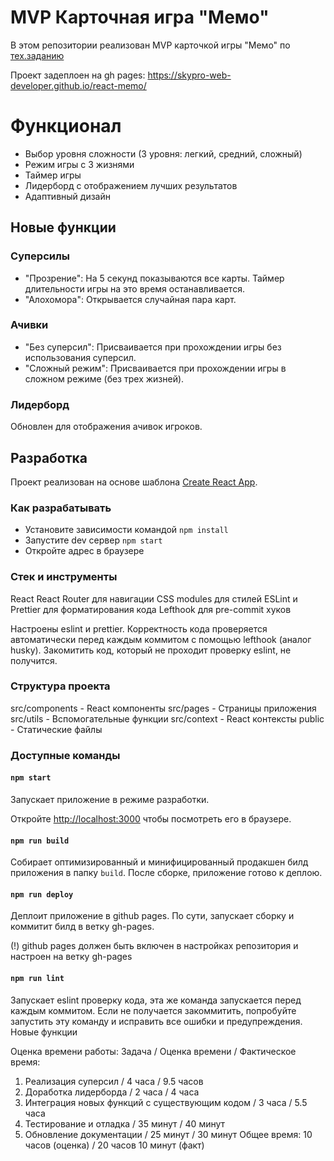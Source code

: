 # MVP Карточная игра "Мемо"

В этом репозитории реализован MVP карточкой игры "Мемо" по [тех.заданию](./docs/mvp-spec.md)

Проект задеплоен на gh pages:
https://skypro-web-developer.github.io/react-memo/

# Функционал

- Выбор уровня сложности (3 уровня: легкий, средний, сложный)
- Режим игры с 3 жизнями
- Таймер игры
- Лидерборд с отображением лучших результатов
- Адаптивный дизайн

## Новые функции

### Суперсилы
- "Прозрение": На 5 секунд показываются все карты. Таймер длительности игры на это время останавливается.
- "Алохомора": Открывается случайная пара карт.

### Ачивки
- "Без суперсил": Присваивается при прохождении игры без использования суперсил.
- "Сложный режим": Присваивается при прохождении игры в сложном режиме (без трех жизней).

### Лидерборд
Обновлен для отображения ачивок игроков.

## Разработка

Проект реализован на основе шаблона [Create React App](https://github.com/facebook/create-react-app).

### Как разрабатывать

- Установите зависимости командой `npm install`
- Запустите dev сервер `npm start`
- Откройте адрес в браузере

### Стек и инструменты

React
React Router для навигации
CSS modules для стилей
ESLint и Prettier для форматирования кода
Lefthook для pre-commit хуков

Настроены eslint и prettier. Корректность кода проверяется автоматически перед каждым коммитом с помощью lefthook (аналог husky). Закомитить код, который не проходит проверку eslint, не получится.

### Структура проекта

src/components - React компоненты
src/pages - Страницы приложения
src/utils - Вспомогательные функции
src/context - React контексты
public - Статические файлы

### Доступные команды

#### `npm start`

Запускает приложение в режиме разработки.

Откройте [http://localhost:3000](http://localhost:3000) чтобы посмотреть его в браузере.

#### `npm run build`

Собирает оптимизированный и минифицированный продакшен билд приложения в папку `build`.
После сборке, приложение готово к деплою.

#### `npm run deploy`

Деплоит приложение в github pages. По сути, запускает сборку и коммитит билд в ветку gh-pages.

(!) github pages должен быть включен в настройках репозитория и настроен на ветку gh-pages

#### `npm run lint`

Запускает eslint проверку кода, эта же команда запускается перед каждым коммитом.
Если не получается закоммитить, попробуйте запустить эту команду и исправить все ошибки и предупреждения.
Новые функции

Оценка времени работы:
Задача / Оценка времени / Фактическое время:

1. Реализация суперсил / 4 часа / 9.5 часов
2. Доработка лидерборда / 2 часа / 4 часа
3. Интеграция новых функций с существующим кодом / 3 часа / 5.5 часа
4. Тестирование и отладка / 35 минут / 40 минут
5. Обновление документации / 25 минут / 30 минут
Общее время: 10 часов (оценка) / 20 часов 10 минут (факт)
